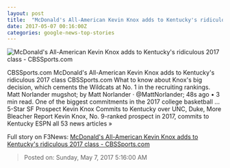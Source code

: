 ```yaml
---
layout: post
title:  "McDonald's All-American Kevin Knox adds to Kentucky's ridiculous 2017 class - CBSSports.com"
date: 2017-05-07 00:16:00Z
categories: google-news-top-stories
---
```


![McDonald's All-American Kevin Knox adds to Kentucky's ridiculous 2017 class - CBSSports.com](http://sportshub.cbsistatic.com/i/r/2017/05/06/280fe498-8497-46b0-ac1f-1e1f9699acc4/thumbnail/770x433/ecc7a41c5664615c29d37eaaa0a65570/kevinknoxcommits.jpg)

CBSSports.com McDonald's All-American Kevin Knox adds to Kentucky's ridiculous 2017 class CBSSports.com What to know about Knox's big decision, which cements the Wildcats at No. 1 in the recruiting rankings. Matt Norlander mugshot; by Matt Norlander · @MattNorlander; 48s ago • 3 min read. One of the biggest commitments in the 2017 college basketball ... 5-Star SF Prospect Kevin Knox Commits to Kentucky over UNC, Duke, More Bleacher Report Kevin Knox, No. 9-ranked prospect in 2017, commits to Kentucky ESPN all 53 news articles »


Full story on F3News: [McDonald's All-American Kevin Knox adds to Kentucky's ridiculous 2017 class - CBSSports.com](http://www.f3nws.com/n/qmV4aH)

> Posted on: Sunday, May 7, 2017 5:16:00 AM
